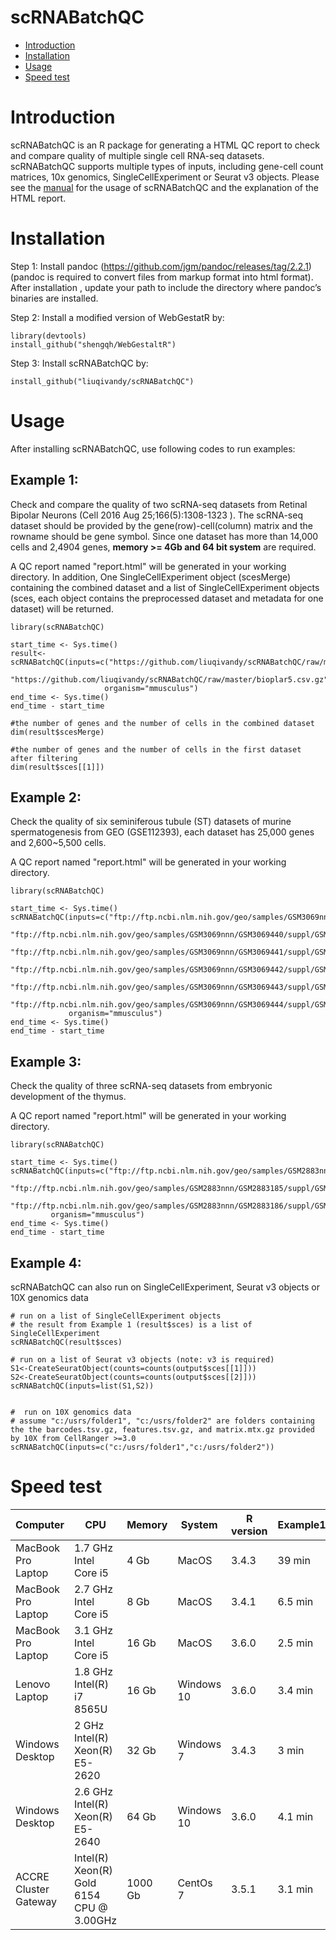 scRNABatchQC
==========
* [Introduction](#introduction)
* [Installation](#installation)
* [Usage](#example)
* [Speed test](#speed)
<a name="introduction"/>

# Introduction

scRNABatchQC is an R package for generating a HTML QC report to check and compare quality of multiple single cell RNA-seq datasets. scRNABatchQC supports multiple types of inputs, including gene-cell count matrices, 10x genomics, SingleCellExperiment or Seurat v3 objects. Please see the [manual](http://htmlpreview.github.io/?https://github.com/liuqivandy/scRNABatchQC/blob/master/scRNABatchQC_manual.html) for the usage of scRNABatchQC and the explanation of the HTML report.

<a name="installation"/>

# Installation

Step 1:  Install pandoc (https://github.com/jgm/pandoc/releases/tag/2.2.1) (pandoc is required to convert files from markup format into html format). After installation , update your path to include the directory where pandoc’s binaries are installed. 

Step 2: Install a modified version of WebGestatR by:

	library(devtools)
	install_github("shengqh/WebGestaltR")

Step 3: Install scRNABatchQC by:

	install_github("liuqivandy/scRNABatchQC")
  
<a name="example"/>

# Usage

After installing scRNABatchQC, use following codes to run examples:

## Example 1:

Check and compare the quality of two scRNA-seq datasets from Retinal Bipolar Neurons (Cell 2016 Aug 25;166(5):1308-1323 ). The scRNA-seq dataset should be provided by the gene(row)-cell(column) matrix and the rowname should be gene symbol. Since one dataset has more than 14,000 cells and 2,4904 genes,  **memory >= 4Gb and 64 bit system** are required. 

A QC report named "report.html" will be generated in your working directory. In addition, One SingleCellExperiment object (scesMerge) containing the combined dataset and a list of SingleCellExperiment objects (sces, each object contains the preprocessed dataset and metadata for one dataset) will be returned.

```
library(scRNABatchQC)
	
start_time <- Sys.time()
result<-scRNABatchQC(inputs=c("https://github.com/liuqivandy/scRNABatchQC/raw/master/bioplar1.csv.gz", 
	                          "https://github.com/liuqivandy/scRNABatchQC/raw/master/bioplar5.csv.gz"),
                     organism="mmusculus")
end_time <- Sys.time()
end_time - start_time

#the number of genes and the number of cells in the combined dataset
dim(result$scesMerge)
	
#the number of genes and the number of cells in the first dataset after filtering
dim(result$sces[[1]])

```

## Example 2:

Check the quality of six seminiferous tubule (ST) datasets of murine spermatogenesis from GEO (GSE112393), each dataset has 25,000 genes and 2,600~5,500 cells. 

A QC report named "report.html" will be generated in your working directory.

```
library(scRNABatchQC)
	
start_time <- Sys.time()
scRNABatchQC(inputs=c("ftp://ftp.ncbi.nlm.nih.gov/geo/samples/GSM3069nnn/GSM3069439/suppl/GSM3069439_ST1_DGE.txt.gz", 
                          "ftp://ftp.ncbi.nlm.nih.gov/geo/samples/GSM3069nnn/GSM3069440/suppl/GSM3069440_ST2_DGE.txt.gz", 
                          "ftp://ftp.ncbi.nlm.nih.gov/geo/samples/GSM3069nnn/GSM3069441/suppl/GSM3069441_ST3_DGE.txt.gz",
                          "ftp://ftp.ncbi.nlm.nih.gov/geo/samples/GSM3069nnn/GSM3069442/suppl/GSM3069442_ST4_DGE.txt.gz",
                          "ftp://ftp.ncbi.nlm.nih.gov/geo/samples/GSM3069nnn/GSM3069443/suppl/GSM3069443_ST5_DGE.txt.gz",
                          "ftp://ftp.ncbi.nlm.nih.gov/geo/samples/GSM3069nnn/GSM3069444/suppl/GSM3069444_ST6_DGE.txt.gz"),
             organism="mmusculus")
end_time <- Sys.time()
end_time - start_time
```

## Example 3:
	
Check the quality of three scRNA-seq datasets from embryonic development of the thymus. 

A QC report named "report.html" will be generated in your working directory.
	
```
library(scRNABatchQC)
	
start_time <- Sys.time()
scRNABatchQC(inputs=c("ftp://ftp.ncbi.nlm.nih.gov/geo/samples/GSM2883nnn/GSM2883184/suppl/GSM2883184_E12_5_wholeThy_venus_1.dge.txt.gz",
                          "ftp://ftp.ncbi.nlm.nih.gov/geo/samples/GSM2883nnn/GSM2883185/suppl/GSM2883185_E12_5_wholeThy_venus_2.dge.txt.gz",
			  "ftp://ftp.ncbi.nlm.nih.gov/geo/samples/GSM2883nnn/GSM2883186/suppl/GSM2883186_E12_5_wholeThy_venus_3.dge.txt.gz"),
	     organism="mmusculus")
end_time <- Sys.time()
end_time - start_time
```
## Example 4:

scRNABatchQC can also run on SingleCellExperiment, Seurat v3 objects or 10X genomics data

```
# run on a list of SingleCellExperiment objects
# the result from Example 1 (result$sces) is a list of SingleCellExperiment
scRNABatchQC(result$sces)

# run on a list of Seurat v3 objects (note: v3 is required)
S1<-CreateSeuratObject(counts=counts(output$sces[[1]]))
S2<-CreateSeuratObject(counts=counts(output$sces[[2]]))
scRNABatchQC(inputs=list(S1,S2))


#  run on 10X genomics data 
# assume "c:/usrs/folder1", "c:/usrs/folder2" are folders containing the the barcodes.tsv.gz, features.tsv.gz, and matrix.mtx.gz provided by 10X from CellRanger >=3.0
scRNABatchQC(inputs=c("c:/usrs/folder1","c:/usrs/folder2"))

```

<a name="speed"/>

# Speed test

|Computer|CPU|Memory|System|R version|Example1|Example2|Example3|
|---|---|---|---|---|---|---|---|
|MacBook Pro Laptop|1.7 GHz Intel Core i5|4 Gb|MacOS|3.4.3|39 min |13 min|3 min|
|MacBook Pro Laptop|2.7 GHz Intel Core i5|8 Gb|MacOS|3.4.1|6.5 min|12.5 min|1.1 min|
|MacBook Pro Laptop|3.1 GHz Intel Core i5|16 Gb|MacOS|3.6.0|2.5 min|3.6 min|41 sec|
|Lenovo Laptop|1.8 GHz Intel(R) i7 8565U|16 Gb|Windows 10|3.6.0|3.4 min|5.1 min| 1.1 min|
|Windows Desktop|2 GHz Intel(R) Xeon(R) E5-2620|32 Gb|Windows 7|3.4.3|3 min|5 min| 1 min|
|Windows Desktop|2.6 GHz Intel(R) Xeon(R) E5-2640|64 Gb|Windows 10|3.6.0|4.1 min|6 min| 1.3 min|
|ACCRE Cluster Gateway|Intel(R) Xeon(R) Gold 6154 CPU @ 3.00GHz|1000 Gb|CentOs 7|3.5.1|3.1 min|5.2 min| 28.6 sec|


